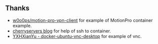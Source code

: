


## Thanks

* [w0o0ps/motion-pro-vpn-client](https://github.com/w0o0ps/motion-pro-vpn-client) for example of MotionPro container example.
* [cherryservers blog](https://www.cherryservers.com/blog/ssh-into-docker-container) for help of ssh to container.
* [YXHXianYu - docker-ubuntu-vnc-desktop](https://github.com/YXHXianYu/docker-ubuntu-vnc-desktop) for example of vnc.
